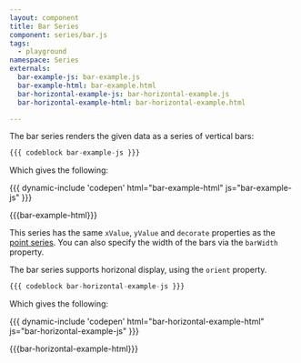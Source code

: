 ```yaml
---
layout: component
title: Bar Series
component: series/bar.js
tags:
  - playground
namespace: Series
externals:
  bar-example-js: bar-example.js
  bar-example-html: bar-example.html
  bar-horizontal-example-js: bar-horizontal-example.js
  bar-horizontal-example-html: bar-horizontal-example.html

---
```


The bar series renders the given data as a series of vertical bars:

```js
{{{ codeblock bar-example-js }}}
```

Which gives the following:

{{{ dynamic-include 'codepen' html="bar-example-html" js="bar-example-js" }}}

{{{bar-example-html}}}
<script type="text/javascript">
{{{bar-example-js}}}
</script>

This series has the same `xValue`, `yValue` and `decorate` properties as the [point series](./point). You can also specify the width of the bars via the `barWidth` property.

The bar series supports horizonal display, using the `orient` property.

```js
{{{ codeblock bar-horizontal-example-js }}}
```

Which gives the following:

{{{ dynamic-include 'codepen' html="bar-horizontal-example-html" js="bar-horizontal-example-js" }}}

{{{bar-horizontal-example-html}}}
<script type="text/javascript">
{{{bar-horizontal-example-js}}}
</script>

